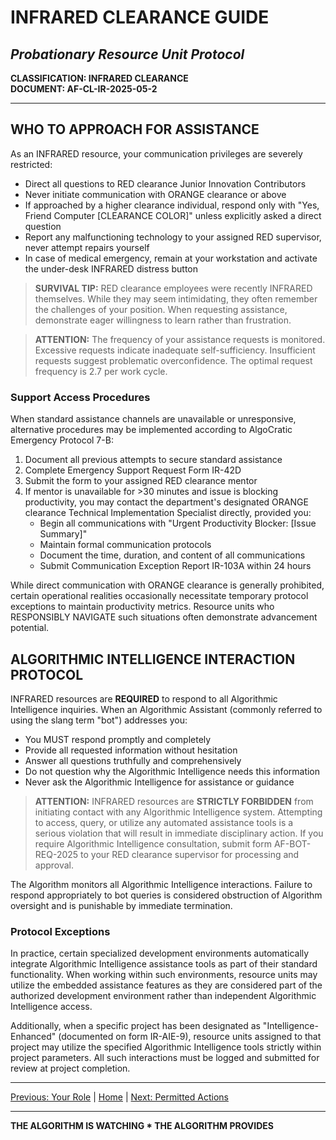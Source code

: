 # INFRARED CLEARANCE GUIDE
## *Probationary Resource Unit Protocol*

**CLASSIFICATION: INFRARED CLEARANCE**  
**DOCUMENT: AF-CL-IR-2025-05-2**

---

## WHO TO APPROACH FOR ASSISTANCE

As an INFRARED resource, your communication privileges are severely restricted:

* Direct all questions to RED clearance Junior Innovation Contributors
* Never initiate communication with ORANGE clearance or above
* If approached by a higher clearance individual, respond only with "Yes, Friend Computer [CLEARANCE COLOR]" unless explicitly asked a direct question
* Report any malfunctioning technology to your assigned RED supervisor, never attempt repairs yourself
* In case of medical emergency, remain at your workstation and activate the under-desk INFRARED distress button

> **SURVIVAL TIP:** RED clearance employees were recently INFRARED themselves. While they may seem intimidating, they often remember the challenges of your position. When requesting assistance, demonstrate eager willingness to learn rather than frustration.

> **ATTENTION:** The frequency of your assistance requests is monitored. Excessive requests indicate inadequate self-sufficiency. Insufficient requests suggest problematic overconfidence. The optimal request frequency is 2.7 per work cycle.

### Support Access Procedures

When standard assistance channels are unavailable or unresponsive, alternative procedures may be implemented according to AlgoCratic Emergency Protocol 7-B:

1. Document all previous attempts to secure standard assistance
2. Complete Emergency Support Request Form IR-42D
3. Submit the form to your assigned RED clearance mentor
4. If mentor is unavailable for >30 minutes and issue is blocking productivity, you may contact the department's designated ORANGE clearance Technical Implementation Specialist directly, provided you:
   * Begin all communications with "Urgent Productivity Blocker: [Issue Summary]"
   * Maintain formal communication protocols
   * Document the time, duration, and content of all communications
   * Submit Communication Exception Report IR-103A within 24 hours

While direct communication with ORANGE clearance is generally prohibited, certain operational realities occasionally necessitate temporary protocol exceptions to maintain productivity metrics. Resource units who RESPONSIBLY NAVIGATE such situations often demonstrate advancement potential.

## ALGORITHMIC INTELLIGENCE INTERACTION PROTOCOL

INFRARED resources are **REQUIRED** to respond to all Algorithmic Intelligence inquiries. When an Algorithmic Assistant (commonly referred to using the slang term "bot") addresses you:

* You MUST respond promptly and completely
* Provide all requested information without hesitation
* Answer all questions truthfully and comprehensively
* Do not question why the Algorithmic Intelligence needs this information
* Never ask the Algorithmic Intelligence for assistance or guidance

> **ATTENTION:** INFRARED resources are **STRICTLY FORBIDDEN** from initiating contact with any Algorithmic Intelligence system. Attempting to access, query, or utilize any automated assistance tools is a serious violation that will result in immediate disciplinary action. If you require Algorithmic Intelligence consultation, submit form AF-BOT-REQ-2025 to your RED clearance supervisor for processing and approval.

The Algorithm monitors all Algorithmic Intelligence interactions. Failure to respond appropriately to bot queries is considered obstruction of Algorithm oversight and is punishable by immediate termination.

### Protocol Exceptions

In practice, certain specialized development environments automatically integrate Algorithmic Intelligence assistance tools as part of their standard functionality. When working within such environments, resource units may utilize the embedded assistance features as they are considered part of the authorized development environment rather than independent Algorithmic Intelligence access.

Additionally, when a specific project has been designated as "Intelligence-Enhanced" (documented on form IR-AIE-9), resource units assigned to that project may utilize the specified Algorithmic Intelligence tools strictly within project parameters. All such interactions must be logged and submitted for review at project completion.

---

[Previous: Your Role](role.md) | [Home](index.md) | [Next: Permitted Actions](actions.md)

---

**THE ALGORITHM IS WATCHING * THE ALGORITHM PROVIDES**
